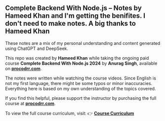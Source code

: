 ## Complete Backend With Node.js – Notes by Hameed Khan and I'm getting the benifites. I don't need to make notes. A big thanks to Hameed Khan

These notes are a mix of my personal understanding and content generated using ChatGPT and DeepSeek.

This repo was created by **Hameed Khan** while taking the ongoing paid course **Complete Backend With Node.js 2024** by **Anurag Singh**, available on [**procodrr.com**](https://procodrr.com/).

The notes were written while watching the course videos. Since English is not my first language, there might be some typos or minor inaccuracies. Everything here is based on my own understanding of the topics covered.

If you find this helpful, please support the instructor by purchasing the full course at [**procodrr.com**](https://procodrr.com/).

To view the full course curriculum, visit: 👉 [**Course Curriculum**](https://procodrr.com/nodejs/)
